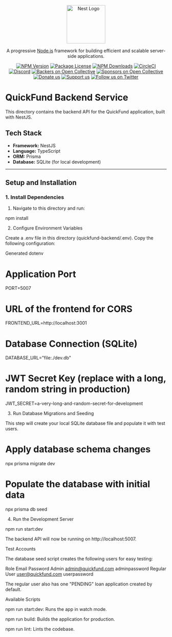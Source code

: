 <p align="center">
  <a href="http://nestjs.com/" target="blank"><img src="https://nestjs.com/img/logo-small.svg" width="120" alt="Nest Logo" /></a>
</p>

[circleci-image]: https://img.shields.io/circleci/build/github/nestjs/nest/master?token=abc123def456
[circleci-url]: https://circleci.com/gh/nestjs/nest

  <p align="center">A progressive <a href="http://nodejs.org" target="_blank">Node.js</a> framework for building efficient and scalable server-side applications.</p>
    <p align="center">
<a href="https://www.npmjs.com/~nestjscore" target="_blank"><img src="https://img.shields.io/npm/v/@nestjs/core.svg" alt="NPM Version" /></a>
<a href="https://www.npmjs.com/~nestjscore" target="_blank"><img src="https://img.shields.io/npm/l/@nestjs/core.svg" alt="Package License" /></a>
<a href="https://www.npmjs.com/~nestjscore" target="_blank"><img src="https://img.shields.io/npm/dm/@nestjs/common.svg" alt="NPM Downloads" /></a>
<a href="https://circleci.com/gh/nestjs/nest" target="_blank"><img src="https://img.shields.io/circleci/build/github/nestjs/nest/master" alt="CircleCI" /></a>
<a href="https://discord.gg/G7Qnnhy" target="_blank"><img src="https://img.shields.io/badge/discord-online-brightgreen.svg" alt="Discord"/></a>
<a href="https://opencollective.com/nest#backer" target="_blank"><img src="https://opencollective.com/nest/backers/badge.svg" alt="Backers on Open Collective" /></a>
<a href="https://opencollective.com/nest#sponsor" target="_blank"><img src="https://opencollective.com/nest/sponsors/badge.svg" alt="Sponsors on Open Collective" /></a>
  <a href="https://paypal.me/kamilmysliwiec" target="_blank"><img src="https://img.shields.io/badge/Donate-PayPal-ff3f59.svg" alt="Donate us"/></a>
    <a href="https://opencollective.com/nest#sponsor"  target="_blank"><img src="https://img.shields.io/badge/Support%20us-Open%20Collective-41B883.svg" alt="Support us"></a>
  <a href="https://twitter.com/nestframework" target="_blank"><img src="https://img.shields.io/twitter/follow/nestframework.svg?style=social&label=Follow" alt="Follow us on Twitter"></a>
</p>
  <!--[![Backers on Open Collective](https://opencollective.com/nest/backers/badge.svg)](https://opencollective.com/nest#backer)
  [![Sponsors on Open Collective](https://opencollective.com/nest/sponsors/badge.svg)](https://opencollective.com/nest#sponsor)-->




# QuickFund Backend Service

This directory contains the backend API for the QuickFund application, built with NestJS.

## Tech Stack
- **Framework:** NestJS
- **Language:** TypeScript
- **ORM:** Prisma
- **Database:** SQLite (for local development)

---

## Setup and Installation

### 1. Install Dependencies

1. Navigate to this directory and run:

npm install

2. Configure Environment Variables

Create a .env file in this directory (quickfund-backend/.env). Copy the following configuration:

Generated dotenv
# Application Port
PORT=5007

# URL of the frontend for CORS
FRONTEND_URL=http://localhost:3001

# Database Connection (SQLite)
DATABASE_URL="file:./dev.db"

# JWT Secret Key (replace with a long, random string in production)
JWT_SECRET=a-very-long-and-random-secret-for-development

3. Run Database Migrations and Seeding

This step will create your local SQLite database file and populate it with test users.


# Apply database schema changes
npx prisma migrate dev

# Populate the database with initial data
npx prisma db seed

4. Run the Development Server

npm run start:dev

The backend API will now be running on http://localhost:5007.

Test Accounts

The database seed script creates the following users for easy testing:

Role	Email	Password
Admin	admin@quickfund.com	adminpassword
Regular User	user@quickfund.com	userpassword

The regular user also has one "PENDING" loan application created by default.

Available Scripts

npm run start:dev: Runs the app in watch mode.

npm run build: Builds the application for production.

npm run lint: Lints the codebase.
